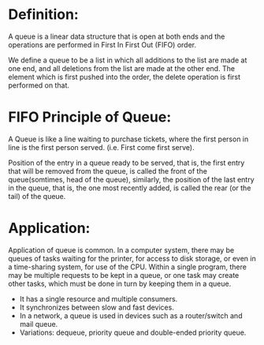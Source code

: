 # Definition:
A queue is a linear data structure that is open at both ends and the operations are performed in First In First Out (FIFO) order.

We define a queue to be a list in which all additions to the list are made at one end, and all deletions from the list are made at the other end.  The element which is first pushed into the order, the delete operation is first performed on that.

# FIFO Principle of Queue:
A Queue is like a line waiting to purchase tickets, where the first person in line is the first person served. (i.e. First come first serve).

Position of the entry in a queue ready to be served, that is, the first entry that will be removed from the queue, is called the front of the queue(somtimes, head of the queue), similarly, the position of the last entry in the queue, that is, the one most recently added, is called the rear (or the tail) of the queue.

# Application:
Application of queue is common. In a computer system, there may be queues of tasks waiting for the printer, for access to disk storage, or even in a time-sharing system, for use of the CPU. Within a single program, there may be multiple requests to be kept in a queue, or one task may create other tasks, which must be done in turn by keeping them in a queue.

- It has a single resource and multiple consumers.
- It synchronizes between slow and fast devices.
- In a network, a queue is used in devices such as a router/switch and mail queue.
- Variations: dequeue, priority queue and double-ended priority queue.
